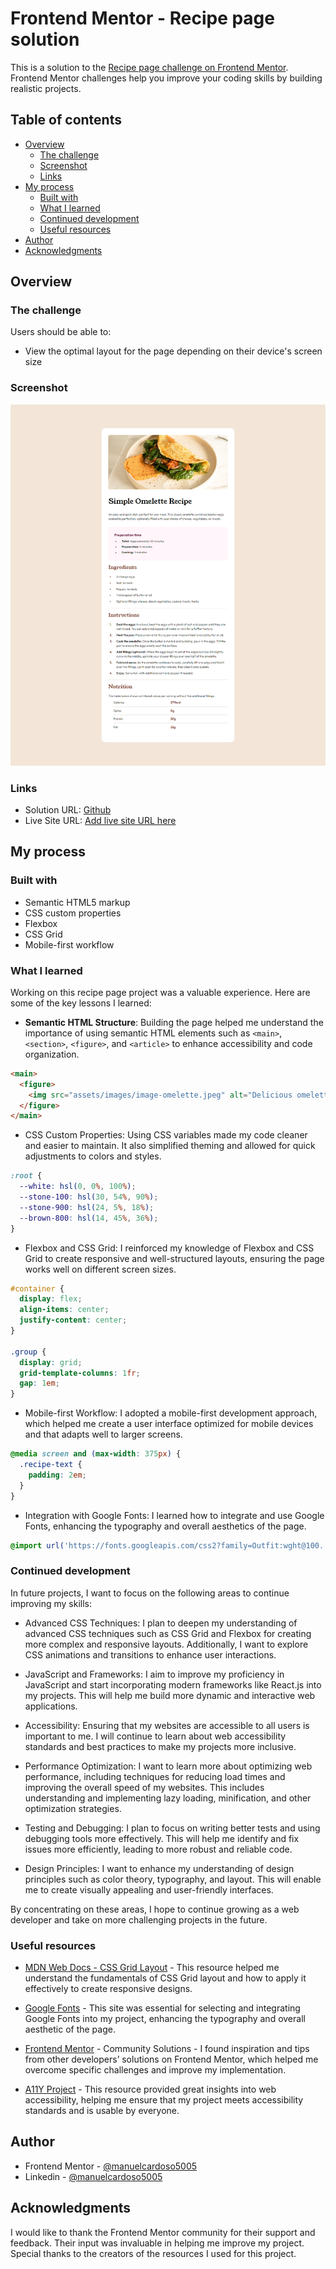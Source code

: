 # Frontend Mentor - Recipe page solution

This is a solution to the [Recipe page challenge on Frontend Mentor](https://www.frontendmentor.io/challenges/recipe-page-KiTsR8QQKm). Frontend Mentor challenges help you improve your coding skills by building realistic projects.

## Table of contents

- [Overview](#overview)
  - [The challenge](#the-challenge)
  - [Screenshot](#screenshot)
  - [Links](#links)
- [My process](#my-process)
  - [Built with](#built-with)
  - [What I learned](#what-i-learned)
  - [Continued development](#continued-development)
  - [Useful resources](#useful-resources)
- [Author](#author)
- [Acknowledgments](#acknowledgments)

## Overview

### The challenge

Users should be able to:

- View the optimal layout for the page depending on their device's screen size

### Screenshot

![Screenshot](./screenshot.jpg)

### Links

- Solution URL: [Github](https://github.com/manuelcardoso5005/recipe-page-main)
- Live Site URL: [Add live site URL here](https://your-live-site-url.com)

## My process

### Built with

- Semantic HTML5 markup
- CSS custom properties
- Flexbox
- CSS Grid
- Mobile-first workflow

### What I learned

Working on this recipe page project was a valuable experience. Here are some of the key lessons I learned:

- **Semantic HTML Structure**: Building the page helped me understand the importance of using semantic HTML elements such as `<main>`, `<section>`, `<figure>`, and `<article>` to enhance accessibility and code organization.

```html
<main>
  <figure>
    <img src="assets/images/image-omelette.jpeg" alt="Delicious omelette">
  </figure>
</main>
```

- CSS Custom Properties: Using CSS variables made my code cleaner and easier to maintain. It also simplified theming and allowed for quick adjustments to colors and styles.

```css
:root {
  --white: hsl(0, 0%, 100%);
  --stone-100: hsl(30, 54%, 90%);
  --stone-900: hsl(24, 5%, 18%);
  --brown-800: hsl(14, 45%, 36%);
}
```

- Flexbox and CSS Grid: I reinforced my knowledge of Flexbox and CSS Grid to create responsive and well-structured layouts, ensuring the page works well on different screen sizes.

```css
#container {
  display: flex;
  align-items: center;
  justify-content: center;
}

.group {
  display: grid;
  grid-template-columns: 1fr;
  gap: 1em;
}
```

- Mobile-first Workflow: I adopted a mobile-first development approach, which helped me create a user interface optimized for mobile devices and that adapts well to larger screens.

```css
@media screen and (max-width: 375px) {
  .recipe-text {
    padding: 2em;
  }
}
```

- Integration with Google Fonts: I learned how to integrate and use Google Fonts, enhancing the typography and overall aesthetics of the page.

```css
@import url('https://fonts.googleapis.com/css2?family=Outfit:wght@100..900&family=Roboto:wght@300;400;500;700;900&family=Young+Serif&display=swap');
```

### Continued development

In future projects, I want to focus on the following areas to continue improving my skills:

- Advanced CSS Techniques: I plan to deepen my understanding of advanced CSS techniques such as CSS Grid and Flexbox for creating more complex and responsive layouts. Additionally, I want to explore CSS animations and transitions to enhance user interactions.

- JavaScript and Frameworks: I aim to improve my proficiency in JavaScript and start incorporating modern frameworks like React.js into my projects. This will help me build more dynamic and interactive web applications.

- Accessibility: Ensuring that my websites are accessible to all users is important to me. I will continue to learn about web accessibility standards and best practices to make my projects more inclusive.

- Performance Optimization: I want to learn more about optimizing web performance, including techniques for reducing load times and improving the overall speed of my websites. This includes understanding and implementing lazy loading, minification, and other optimization strategies.

- Testing and Debugging: I plan to focus on writing better tests and using debugging tools more effectively. This will help me identify and fix issues more efficiently, leading to more robust and reliable code.

- Design Principles: I want to enhance my understanding of design principles such as color theory, typography, and layout. This will enable me to create visually appealing and user-friendly interfaces.

By concentrating on these areas, I hope to continue growing as a web developer and take on more challenging projects in the future.

### Useful resources

- [MDN Web Docs - CSS Grid Layout](https://developer.mozilla.org/en-US/docs/Web/CSS/CSS_Grid_Layout) - This resource helped me understand the fundamentals of CSS Grid layout and how to apply it effectively to create responsive designs.

- [Google Fonts](https://fonts.google.com/) - This site was essential for selecting and integrating Google Fonts into my project, enhancing the typography and overall aesthetic of the page.

- [Frontend Mentor](https://www.frontendmentor.io/community) - Community Solutions - I found inspiration and tips from other developers’ solutions on Frontend Mentor, which helped me overcome specific challenges and improve my implementation.

- [A11Y Project](https://a11yproject.com/) - This resource provided great insights into web accessibility, helping me ensure that my project meets accessibility standards and is usable by everyone.

## Author

- Frontend Mentor - [@manuelcardoso5005](https://www.frontendmentor.io/profile/manuelcardoso5005)
- Linkedin - [@manuelcardoso5005](https://www.linkedin.com/in/manuelcardoso5005/)

## Acknowledgments

I would like to thank the Frontend Mentor community for their support and feedback. Their input was invaluable in helping me improve my project. Special thanks to the creators of the resources I used for this project.